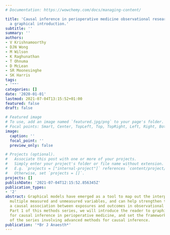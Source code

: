 ```yaml
---
# Documentation: https://wowchemy.com/docs/managing-content/

title: 'Causal inference in perioperative medicine observational research: part 1,
  a graphical introduction.'
subtitle: ''
summary: ''
authors:
- V Krishnamoorthy
- DJN Wong
- M Wilson
- K Raghunathan
- T Ohnuma
- D McLean
- SR Moonesinghe
- SK Harris
tags:
- '""'
categories: []
date: '2020-01-01'
lastmod: 2021-07-04T13:15:52+01:00
featured: false
draft: false

# Featured image
# To use, add an image named `featured.jpg/png` to your page's folder.
# Focal points: Smart, Center, TopLeft, Top, TopRight, Left, Right, BottomLeft, Bottom, BottomRight.
image:
  caption: ''
  focal_point: ''
  preview_only: false

# Projects (optional).
#   Associate this post with one or more of your projects.
#   Simply enter your project's folder or file name without extension.
#   E.g. `projects = ["internal-project"]` references `content/project/deep-learning/index.md`.
#   Otherwise, set `projects = []`.
projects: []
publishDate: '2021-07-04T12:15:52.856345Z'
publication_types:
- '2'
abstract: Graphical models have emerged as a tool to map out the interplay between
  multiple measured and unmeasured variables, and can help strengthen the case for
  a causal association between exposures and outcomes in observational studies. In
  Part 1 of this methods series, we will introduce the reader to graphical models
  for causal inference in perioperative medicine, and set the framework for Part 2
  of the series involving advanced methods for causal inference.
publication: '*Br J Anaesth*'
---
```

